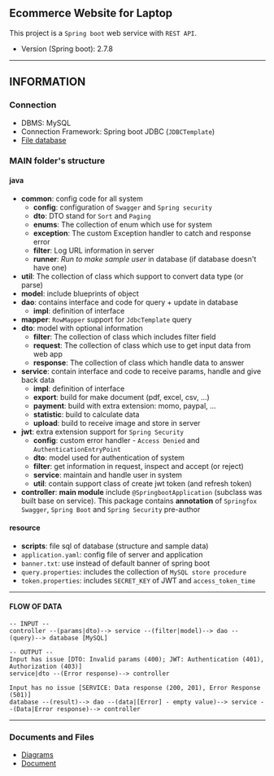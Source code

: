 ## Ecommerce Website for Laptop

This project is a `Spring boot` web service with `REST API`.

- Version (Spring boot): 2.7.8

---

## INFORMATION

### Connection

- DBMS: MySQL
- Connection Framework: Spring boot JDBC (`JDBCTemplate`)
- [File database](src/main/resources/scripts)

### MAIN folder's structure

#### java

- **common**: config code for all system
    - **config**: configuration of `Swagger` and `Spring security`
    - **dto**: DTO stand for `Sort` and `Paging`
    - **enums**: The collection of enum which use for system
    - **exception**: The custom Exception handler to catch and response error
    - **filter**: Log URL information in server
    - **runner**: *Run to make sample user* in database (if database doesn't have one)
- **util**: The collection of class which support to convert data type (or parse)
- **model**: include blueprints of object
- **dao**: contains interface and code for query + update in database
    - **impl**: definition of interface
- **mapper**: `RowMapper` support for `JdbcTemplate` query
- **dto**: model with optional information
    - **filter**: The collection of class which includes filter field
    - **request**: The collection of class which use to get input data from web app
    - **response**: The collection of class which handle data to answer
- **service**: contain interface and code to receive params, handle and give back data
    - **impl**: definition of interface
    - **export**: build for make document (pdf, excel, csv, ...)
    - **payment**: build with extra extension: momo, paypal, ...
    - **statistic**: build to calculate data
    - **upload**: build to receive image and store in server
- **jwt**: extra extension support for `Spring Security`
    - **config**: custom error handler - `Access Denied` and `AuthenticationEntryPoint`
    - **dto**: model used for authentication of system
    - **filter**: get information in request, inspect and accept (or reject)
    - **service**: maintain and handle user in system
    - **util**: contain support class of create jwt token (and refresh token)
- **controller**: __main module__ include `@SpringbootApplication` (subclass was built base on service).
  This package contains **annotation** of `Springfox Swagger`, `Spring Boot` and `Spring Security` pre-author

#### resource

- **scripts**: file sql of database (structure and sample data)
- `application.yaml`: config file of server and application
- `banner.txt`: use instead of default banner of spring boot
- `query.properties`: includes the collection of `MySQL store procedure`
- `token.properties`: includes `SECRET_KEY` of JWT and `access_token_time`

---

#### FLOW OF DATA

``` 
-- INPUT --
controller --(params|dto)--> service --(filter|model)--> dao --(query)--> database [MySQL]

-- OUTPUT --
Input has issue [DTO: Invalid params (400); JWT: Authentication (401), Authorization (403)]
service|dto --(Error response)--> controller

Input has no issue [SERVICE: Data response (200, 201), Error Response (501)]
database --(result)--> dao --(data|[Error] - empty value)--> service --(Data|Error response)--> controller
```

---

### Documents and Files

- [Diagrams](https://drive.google.com/file/d/1qZTzLWsiRYUONJhafOu_H9mPP1xIWZpL/view)
- [Document](https://drive.google.com/drive/u/1/folders/1QeuA0jng2ANcQ92gs_uupGr8-Ka_bMli)
